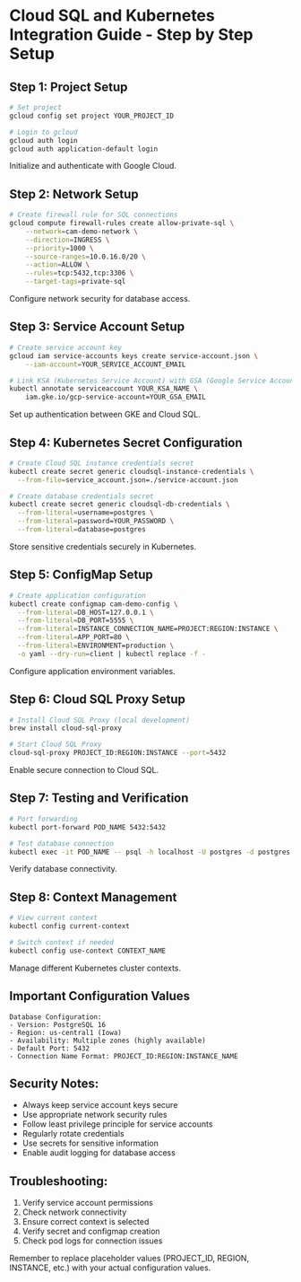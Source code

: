 # Cloud SQL and Kubernetes Integration Guide - Step by Step Setup

## Step 1: Project Setup
```bash
# Set project
gcloud config set project YOUR_PROJECT_ID

# Login to gcloud
gcloud auth login
gcloud auth application-default login
```
Initialize and authenticate with Google Cloud.

## Step 2: Network Setup
```bash
# Create firewall rule for SQL connections
gcloud compute firewall-rules create allow-private-sql \
    --network=cam-demo-network \
    --direction=INGRESS \
    --priority=1000 \
    --source-ranges=10.0.16.0/20 \
    --action=ALLOW \
    --rules=tcp:5432,tcp:3306 \
    --target-tags=private-sql
```
Configure network security for database access.

## Step 3: Service Account Setup
```bash
# Create service account key
gcloud iam service-accounts keys create service-account.json \
    --iam-account=YOUR_SERVICE_ACCOUNT_EMAIL

# Link KSA (Kubernetes Service Account) with GSA (Google Service Account)
kubectl annotate serviceaccount YOUR_KSA_NAME \
    iam.gke.io/gcp-service-account=YOUR_GSA_EMAIL
```
Set up authentication between GKE and Cloud SQL.

## Step 4: Kubernetes Secret Configuration
```bash
# Create Cloud SQL instance credentials secret
kubectl create secret generic cloudsql-instance-credentials \
  --from-file=service_account.json=./service-account.json

# Create database credentials secret
kubectl create secret generic cloudsql-db-credentials \
  --from-literal=username=postgres \
  --from-literal=password=YOUR_PASSWORD \
  --from-literal=database=postgres
```
Store sensitive credentials securely in Kubernetes.

## Step 5: ConfigMap Setup
```bash
# Create application configuration
kubectl create configmap cam-demo-config \
  --from-literal=DB_HOST=127.0.0.1 \
  --from-literal=DB_PORT=5555 \
  --from-literal=INSTANCE_CONNECTION_NAME=PROJECT:REGION:INSTANCE \
  --from-literal=APP_PORT=80 \
  --from-literal=ENVIRONMENT=production \
  -o yaml --dry-run=client | kubectl replace -f -
```
Configure application environment variables.

## Step 6: Cloud SQL Proxy Setup
```bash
# Install Cloud SQL Proxy (local development)
brew install cloud-sql-proxy

# Start Cloud SQL Proxy
cloud-sql-proxy PROJECT_ID:REGION:INSTANCE --port=5432
```
Enable secure connection to Cloud SQL.

## Step 7: Testing and Verification
```bash
# Port forwarding
kubectl port-forward POD_NAME 5432:5432

# Test database connection
kubectl exec -it POD_NAME -- psql -h localhost -U postgres -d postgres
```
Verify database connectivity.

## Step 8: Context Management
```bash
# View current context
kubectl config current-context

# Switch context if needed
kubectl config use-context CONTEXT_NAME
```
Manage different Kubernetes cluster contexts.

## Important Configuration Values
```plaintext
Database Configuration:
- Version: PostgreSQL 16
- Region: us-central1 (Iowa)
- Availability: Multiple zones (highly available)
- Default Port: 5432
- Connection Name Format: PROJECT_ID:REGION:INSTANCE_NAME
```

## Security Notes:
- Always keep service account keys secure
- Use appropriate network security rules
- Follow least privilege principle for service accounts
- Regularly rotate credentials
- Use secrets for sensitive information
- Enable audit logging for database access

## Troubleshooting:
1. Verify service account permissions
2. Check network connectivity
3. Ensure correct context is selected
4. Verify secret and configmap creation
5. Check pod logs for connection issues

Remember to replace placeholder values (PROJECT_ID, REGION, INSTANCE, etc.) with your actual configuration values.